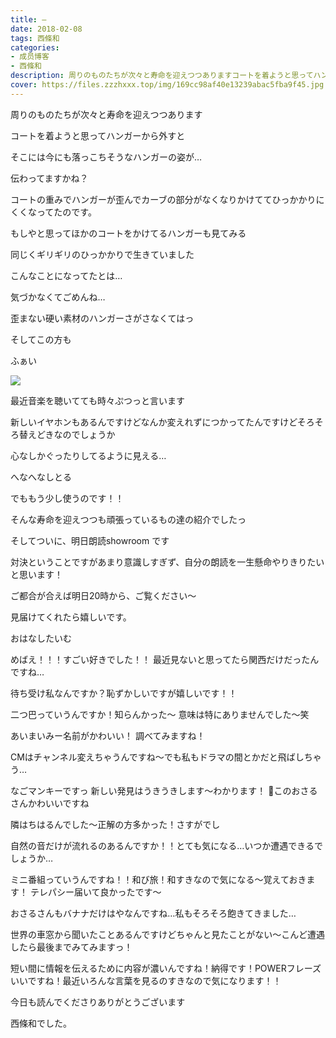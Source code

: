 ```yaml
---
title: —
date: 2018-02-08
tags: 西條和
categories: 
- 成员博客
- 西條和
description: 周りのものたちが次々と寿命を迎えつつありますコートを着ようと思ってハンガーから外すとそこには今にも落っこちそうなハンガーの姿が…伝わってま...
cover: https://files.zzzhxxx.top/img/169cc98af40e13239abac5fba9f45.jpg 
---
```







周りのものたちが次々と寿命を迎えつつあります










コートを着ようと思ってハンガーから外すと






そこには今にも落っこちそうなハンガーの姿が…






伝わってますかね？





コートの重みでハンガーが歪んでカーブの部分がなくなりかけててひっかかりにくくなってたのです。







もしやと思ってほかのコートをかけてるハンガーも見てみる





同じくギリギリのひっかかりで生きていました






こんなことになってたとは…





気づかなくてごめんね…











歪まない硬い素材のハンガーさがさなくてはっ







そしてこの方も






ふぁい

![](https://files.zzzhxxx.top/img/169cc98af40e13239abac5fba9f45.jpg)








最近音楽を聴いてても時々ぷつっと言います






新しいイヤホンもあるんですけどなんか変えれずにつかってたんですけどそろそろ替えどきなのでしょうか







心なしかぐったりしてるように見える…





へなへなしとる








でももう少し使うのです！！






そんな寿命を迎えつつも頑張っているもの達の紹介でしたっ












そしてついに、明日朗読showroom です




対決ということですがあまり意識しすぎず、自分の朗読を一生懸命やりきりたいと思います！




ご都合が合えば明日20時から、ご覧ください〜




見届けてくれたら嬉しいです。






おはなしたいむ





めばえ！！！すごい好きでした！！
最近見ないと思ってたら関西だけだったんですね…



待ち受け私なんですか？恥ずかしいですが嬉しいです！！


二つ巴っていうんですか！知らんかった〜
意味は特にありませんでした〜笑




あいまいみー名前がかわいい！
調べてみますね！




CMはチャンネル変えちゃうんですね〜でも私もドラマの間とかだと飛ばしちゃう…



なごマンキーですっ
新しい発見はうきうきします〜わかります！
🙊このおさるさんかわいいですね





隣はちはるんでした〜正解の方多かった！さすがでし




自然の音だけが流れるのあるんですか！！とても気になる…いつか遭遇できるでしょうか…



ミニ番組っていうんですね！！和び旅！和すきなので気になる〜覚えておきます！
テレパシー届いて良かったです〜



おさるさんもバナナだけはやなんですね…私もそろそろ飽きてきました…


世界の車窓から聞いたことあるんですけどちゃんと見たことがない〜こんど遭遇したら最後までみてみますっ！



短い間に情報を伝えるために内容が濃いんですね！納得です！POWERフレーズいいですね！最近いろんな言葉を見るのすきなので気になります！！





今日も読んでくださりありがとうございます







西條和でした。


